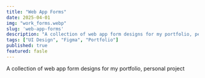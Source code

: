 ```yaml
---
title: "Web App Forms"
date: 2025-04-01
img: "work_forms.webp"
slug: 'web-app-forms'
description: "A collection of web app form designs for my portfolio, personal project"
tags: ["UI Design", "Figma", "Portfolio"]
published: true
featured: fasle
---
```


A collection of web app form designs for my portfolio, personal project
